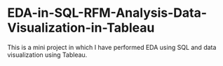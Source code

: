 # EDA-in-SQL-RFM-Analysis-Data-Visualization-in-Tableau
This is a mini project in which I have performed EDA using SQL and data visualization using Tableau.
